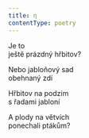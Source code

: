 ```yaml
---
title: η
contentType: poetry
---
```


<section>

Je to  
ještě prázdný hřbitov?

</section>

<section>

Nebo jabloňový sad  
obehnaný zdí

</section>

<section>

Hřbitov na podzim  
s řadami jabloní

</section>

<section>

A plody na větvích  
ponechali ptákům?

</section>
